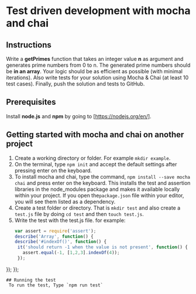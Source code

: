 # Test driven development with mocha and chai

## Instructions
Write a **getPrimes** function that takes an integer value **n** as argument and generates prime numbers from 0 to n. The generated prime numbers should be **in an array**. Your logic should be as efficient as possible (with minimal iterations). Also write tests for your solution using Mocha & Chai (at least 10 test cases). Finally, push the solution and tests to GitHub.

## Prerequisites
Install **node.js** and **npm** by going to [https://nodejs.org/en/]. 

## Getting started with mocha and chai on another project
1. Create a working directory or folder. For example `mkdir example`.
2. On the terminal, type `npm init` and accept the default settings after pressing enter on the keyboard.
3. To install mocha and chai, type the command, `npm install --save mocha chai` and press enter on the keyboard. This installs the test and assertion libraries in the node_modules package and makes it available locally within your project. If you open the`package.json` file within your editor, you will see them listed as a dependency.
4.  Create a test folder or directory. That is `mkdir test` and also create a `test.js` file by doing `cd test` and then `touch test.js`.
5. Write the test with the test.js file. 
   for example:
   ```javascript
   var assert = require('assert');
   describe('Array', function() {
   describe('#indexOf()', function() {
    it('should return -1 when the value is not present', function() {
      assert.equal(-1, [1,2,3].indexOf(4));
    });
  });
});
```
## Running the test
 To run the test, Type `npm run test`

